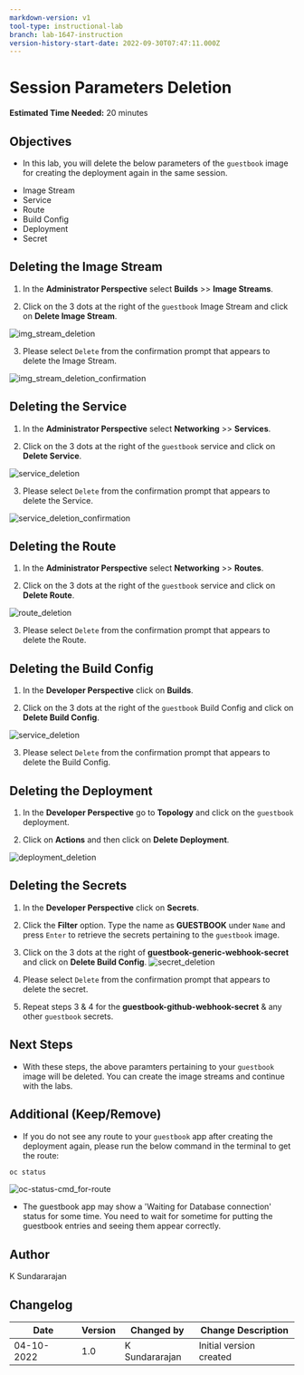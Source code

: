 ```yaml
---
markdown-version: v1
tool-type: instructional-lab
branch: lab-1647-instruction
version-history-start-date: 2022-09-30T07:47:11.000Z
---
```

# Session Parameters Deletion

**Estimated Time Needed:** 20 minutes

## Objectives

* In this lab, you will delete the below parameters of the `guestbook` image for creating the deployment again in the same session.

- Image Stream
- Service
- Route
- Build Config
- Deployment
- Secret


## Deleting the Image Stream

1. In the **Administrator Perspective** select **Builds** >> **Image Streams**.

2. Click on the 3 dots at the right of the `guestbook` Image Stream and click on **Delete Image Stream**.

![img_stream_deletion](images/img_stream_deletion.jpg)

3. Please select `Delete` from the confirmation prompt that appears to delete the Image Stream.

![img_stream_deletion_confirmation](images/img_stream_deletion_confirmation.jpg)


## Deleting the Service

1. In the **Administrator Perspective** select **Networking** >> **Services**.

2. Click on the 3 dots at the right of the `guestbook` service and click on **Delete Service**.

![service_deletion](images/service_deletion.jpg)

3. Please select `Delete` from the confirmation prompt that appears to delete the Service.

![service_deletion_confirmation](images/service_deletion_confirmation.jpg)


## Deleting the Route

1. In the **Administrator Perspective** select **Networking** >> **Routes**.

2. Click on the 3 dots at the right of the `guestbook` service and click on **Delete Route**.

![route_deletion](images/route_deletion.jpg)

3. Please select `Delete` from the confirmation prompt that appears to delete the Route.


## Deleting the Build Config

1. In the **Developer Perspective** click on **Builds**.

2. Click on the 3 dots at the right of the `guestbook` Build Config and click on **Delete Build Config**.

![service_deletion](images/service_deletion.jpg)

3. Please select `Delete` from the confirmation prompt that appears to delete the Build Config.


## Deleting the Deployment

1. In the **Developer Perspective** go to **Topology** and click on the `guestbook` deployment.

2. Click on **Actions** and then click on **Delete Deployment**.

![deployment_deletion](images/deployment_deletion.jpg)


## Deleting the Secrets

1. In the **Developer Perspective** click on **Secrets**.

2. Click the **Filter** option. Type the name as **GUESTBOOK** under `Name` and press `Enter` to retrieve the secrets pertaining to the `guestbook` image.

3. Click on the 3 dots at the right of  **guestbook-generic-webhook-secret** and click on **Delete Build Config**. 
![secret_deletion](images/secret_deletion.jpg)

4. Please select `Delete` from the confirmation prompt that appears to delete the secret.

5. Repeat steps 3 & 4 for the **guestbook-github-webhook-secret** & any other `guestbook` secrets.


## Next Steps

- With these steps, the above paramters pertaining to your `guestbook` image will be deleted. You can create the image streams and continue with the labs.

## Additional (Keep/Remove)

- If you do not see any route to your `guestbook` app  after creating the deployment again, please run the below command in the terminal to get the route:

```sh
oc status
```

![oc-status-cmd_for-route](images/oc-status-cmd_for-route.jpg)

- The guestbook app may show a 'Waiting for Database connection' status for some time. You need to wait for sometime for putting the guestbook entries and seeing them appear correctly.

## Author
K Sundararajan

## Changelog
| Date | Version | Changed by | Change Description |
|------|--------|--------|---------|
| 04-10-2022 | 1.0 | K Sundararajan | Initial version created |
